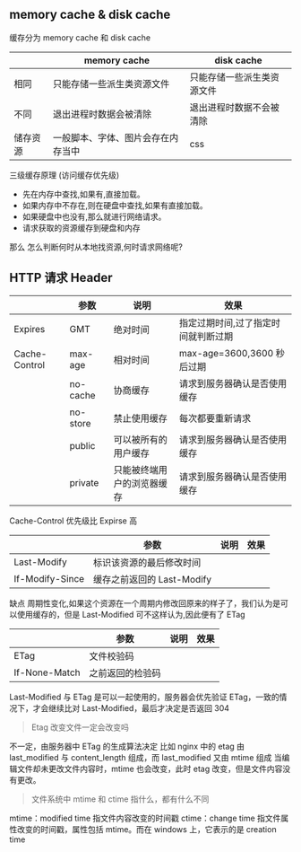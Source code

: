 ## memory cache & disk cache

缓存分为 memory cache 和 disk cache

|          | memory cache                       | disk cache                 |
| -------- | ---------------------------------- | -------------------------- |
| 相同     | 只能存储一些派生类资源文件         | 只能存储一些派生类资源文件 |
| 不同     | 退出进程时数据会被清除             | 退出进程时数据不会被清除   |
| 储存资源 | 一般脚本、字体、图片会存在内存当中 | css                        |

三级缓存原理 (访问缓存优先级)

- 先在内存中查找,如果有,直接加载。
- 如果内存中不存在,则在硬盘中查找,如果有直接加载。
- 如果硬盘中也没有,那么就进行网络请求。
- 请求获取的资源缓存到硬盘和内存

那么 怎么判断何时从本地找资源,何时请求网络呢?

## HTTP 请求 Header

|               | 参数     | 说明                       | 效果                                |
| ------------- | -------- | -------------------------- | ----------------------------------- |
| Expires       | GMT      | 绝对时间                   | 指定过期时间,过了指定时间就判断过期 |
| Cache-Control | max-age  | 相对时间                   | max-age=3600,3600 秒后过期          |
|               | no-cache | 协商缓存                   | 请求到服务器确认是否使用缓存        |
|               | no-store | 禁止使用缓存               | 每次都要重新请求                    |
|               | public   | 可以被所有的用户缓存       | 请求到服务器确认是否使用缓存        |
|               | private  | 只能被终端用户的浏览器缓存 | 请求到服务器确认是否使用缓存        |

Cache-Control 优先级比 Expirse 高

|                 | 参数                       | 说明 | 效果 |
| --------------- | -------------------------- | ---- | ---- |
| Last-Modify     | 标识该资源的最后修改时间   |      |      |
| If-Modify-Since | 缓存之前返回的 Last-Modify |      |      |

缺点
周期性变化,如果这个资源在一个周期内修改回原来的样子了，我们认为是可以使用缓存的，但是 Last-Modified 可不这样认为,因此便有了 ETag

|               | 参数             | 说明 | 效果 |
| ------------- | ---------------- | ---- | ---- |
| ETag          | 文件校验码       |      |      |
| If-None-Match | 之前返回的检验码 |      |      |

Last-Modified 与 ETag 是可以一起使用的，服务器会优先验证 ETag，一致的情况下，才会继续比对 Last-Modified，最后才决定是否返回 304

> Etag 改变文件一定会改变吗

不一定，由服务器中 ETag 的生成算法决定
比如 nginx 中的 etag 由 last_modified 与 content_length 组成，而 last_modified 又由 mtime 组成
当编辑文件却未更改文件内容时，mtime 也会改变，此时 etag 改变，但是文件内容没有更改。

> 文件系统中 mtime 和 ctime 指什么，都有什么不同

mtime：modified time 指文件内容改变的时间戳
ctime：change time 指文件属性改变的时间戳，属性包括 mtime。而在 windows 上，它表示的是 creation time
